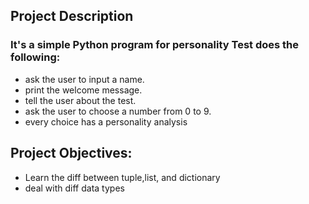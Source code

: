 ## Project Description
### It's a simple Python program for personality Test does the following:
* ask the user to input a name.
* print the welcome message.
* tell the user about the test.
* ask the user to choose a number from 0 to 9.
* every choice has a personality analysis
## Project Objectives:
* Learn the diff between tuple,list, and dictionary
* deal with diff data types

